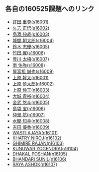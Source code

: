 ## 各自の160525課題へのリンク

- <a href="https://github.com/s16001/exe160525/" target="_blank">許田 重尊(s16001)</a>
- <a href="https://github.com/s16002/exe160525/" target="_blank">久志 正悟(s16002)</a>
- <a href="https://github.com/s16003/exe160525/" target="_blank">島添 伸哉(s16003)</a>
- <a href="https://github.com/s16004/exe160525/" target="_blank">城間 朝太郎(s16004)</a>
- <a href="https://github.com/s16005/exe160525/" target="_blank">鈴木 志優(s16005)</a>
- <a href="https://github.com/s16006/exe160525/" target="_blank">竹田 翼(s16006)</a>
- <a href="https://github.com/s16007/exe160525/" target="_blank">豊川 太梧(s16007)</a>
- <a href="https://github.com/s16008/exe160525/" target="_blank">南 佑弥(s16008)</a>
- <a href="https://github.com/s16009/exe160525/" target="_blank">屋富祖 誠也(s16009)</a>
- <a href="https://github.com/n16001/exe160525/" target="_blank">上原 幹太(n16001)</a>
- <a href="https://github.com/n16002/exe160525/" target="_blank">上原 慎太郎(n16002)</a>
- <a href="https://github.com/n16003/exe160525/" target="_blank">上原 伶王(n16003)</a>
- <a href="https://github.com/n16004/exe160525/" target="_blank">大城 貴裕(n16004)</a>
- <a href="https://github.com/n16005/exe160525/" target="_blank">金武 悠斗(n16005)</a>
- <a href="https://github.com/n16006/exe160525/" target="_blank">島袋 宝(n16006)</a>
- <a href="https://github.com/n16007/exe160525/" target="_blank">仲里 航(n16007)</a>
- <a href="https://github.com/n16008/exe160525/" target="_blank">水間 知幸(n16008)</a>
- <a href="https://github.com/n16009/exe160525/" target="_blank">吉田 優香(n16009)</a>
- <a href="https://github.com/n16101/exe160525/" target="_blank">WASTI AJAYA(n16101)</a>
- <a href="https://github.com/n16102/exe160525/" target="_blank">KHATRY NIROJ(n16102)</a>
- <a href="https://github.com/n16103/exe160525/" target="_blank">GHIMIRE RAJAN(n16103)</a>
- <a href="https://github.com/n16104/exe160525/" target="_blank">KUNUWAR YOGENDRA(n16104)</a>
- <a href="https://github.com/n16105/exe160525/" target="_blank">DHAKAL POSHAN(n16105)</a>
- <a href="https://github.com/n16106/exe160525/" target="_blank">BHANDARI SUNIL(n16106)</a>
- <a href="https://github.com/n16107/exe160525/" target="_blank">RAYA ASHOK(n16107)</a>